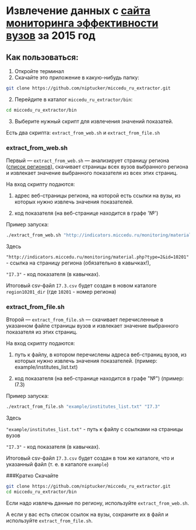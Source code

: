 # Извлечение данных с [сайта мониторинга эффективности вузов](http://indicators.miccedu.ru/monitoring/) за 2015 год

## Как пользоваться:
1. Откройте терминал
1. Скачайте это приложение в какую-нибудь папку:

 ```bash
git clone https://github.com/niptucker/miccedu_ru_extractor.git
```
2. Перейдите в каталог `miccedu_ru_extractor/bin`:

 ```bash
cd miccedu_ru_extractor/bin
```
3. Выберите нужный скрипт для извлечения значений показатей.

 Есть два скрипта: `extract_from_web.sh` и `extract_from_file.sh`
 
 ### extract_from_web.sh
 Первый — `extract_from_web.sh` — анализирует страницу региона ([список регионов](http://indicators.miccedu.ru/monitoring/)), скачивает страницы всех вузов выбранного региона и извлекает значение выбранного показателя из всех этих страниц.
 
 На вход скрипту подаются:
 
 1) адрес веб-страницы региона, на которой есть ссылки на вузы, из которых нужно извлечь значения показателей.
 
 2) код показателя (на веб-странице находится в графе '№')

 Пример запуска:

 ```bash
./extract_from_web.sh "http://indicators.miccedu.ru/monitoring/material.php?type=2&id=10201" "I7.3"
```
 Здесь
  
  `"http://indicators.miccedu.ru/monitoring/material.php?type=2&id=10201"` - ссылка на страницу региона (обязательно в кавычках!),
  
  `"I7.3"` - код показателя (в кавычках).

 Итоговый csv-файл `I7.3.csv` будет создан в новом каталоге `region10201_dir` (где `10201` - номер региона)

 ### extract_from_file.sh
 Второй — `extract_from_file.sh` — скачивает перечисленные в указанном файле страницы вузов и извлекает значение выбранного показателя из этих страниц.
 
 На вход скрипту подаются:
 
  1) путь к файлу, в котором перечислены адреса веб-страниц вузов, из которых нужно извлечь значения показателей.
   (пример: example/institutes_list.txt)
  
  2) код показателя (на веб-странице находится в графе "№")
   (пример: I7.3)
  
   Пример запуска:

 ```bash
./extract_from_file.sh "example/institutes_list.txt" "I7.3"
```
 Здесь
  
  `"example/institutes_list.txt"` - путь к файлу c ссылками на страницы вузов 
  
  `"I7.3"` - код показателя (в кавычках).

  Итоговый csv-файл `I7.3.csv` будет создан в том же каталоге, что и указанный файл (т. е. в каталоге `example`)

###Кратко
Скачайте
 ```bash
git clone https://github.com/niptucker/miccedu_ru_extractor.git
cd miccedu_ru_extractor/bin
```

Eсли надо извлечь данные по региону, используйте `extract_from_web.sh`.

А если у вас есть список ссылок на вузы, сохраните их в файл и используйте `extract_from_file.sh`.
